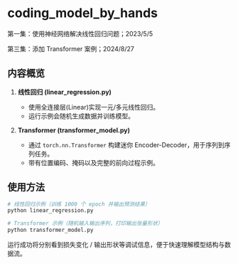 # coding_model_by_hands
第一集：使用神经网络解决线性回归问题；2023/5/5


第三集：添加 Transformer 案例；2024/8/27

## 内容概览

1. **线性回归 (linear_regression.py)**
   - 使用全连接层(Linear)实现一元/多元线性回归。
   - 运行示例会随机生成数据并训练模型。

2. **Transformer (transformer_model.py)**
   - 通过 `torch.nn.Transformer` 构建迷你 Encoder-Decoder，用于序列到序列任务。
   - 带有位置编码、掩码以及完整的前向过程示例。

## 使用方法

```bash
# 线性回归示例（训练 1000 个 epoch 并输出预测结果）
python linear_regression.py

# Transformer 示例（随机输入输出序列，打印输出张量形状）
python transformer_model.py
```

运行成功将分别看到损失变化 / 输出形状等调试信息，便于快速理解模型结构与数据流。
